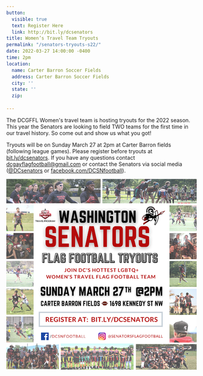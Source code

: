 ```yaml
---
button:
  visible: true
  text: Register Here
  link: http://bit.ly/dcsenators
title: Women’s Travel Team Tryouts
permalink: "/senators-tryouts-s22/"
date: 2022-03-27 14:00:00 -0400
time: 2pm
location:
  name: Carter Barron Soccer Fields
  address: Carter Barron Soccer Fields
  city: ''
  state: ''
  zip: 

---
```

The DCGFFL Women's travel team is hosting tryouts for the 2022 season. This year the Senators are looking to field TWO teams for the first time in our travel history. So come out and show us what you got!

Tryouts will be on Sunday March 27 at 2pm at Carter Barron fields (following league games). Please register before tryouts at [bit.ly/dcsenators](http://bit.ly/dcsenators). If you have any questions contact [dcgayflagfootball@gmail.com](mailto:dcgayflagfootball@gmail.com) or contact the Senators via social media ([@DCsenators](https://www.instagram.com/p/Ca4xdyvLXVN/?utm_medium=copy_link) or [facebook.com/DCSNfootball](http://facebook.com/DCSNfootball)).

![](/img/c49de66d-09bd-462b-9d45-ee2593d52e05.png)